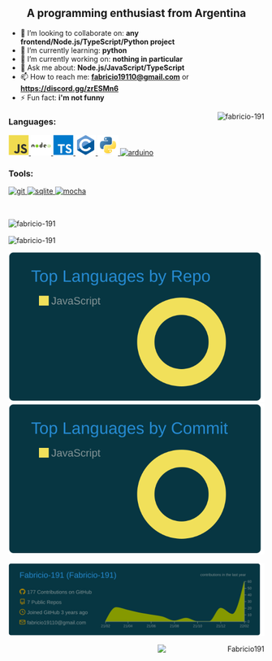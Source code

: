 <h2 align="center">A programming enthusiast from Argentina</h2>

- 👯 I’m looking to collaborate on: **any frontend/Node.js/TypeScript/Python project**
- 🌱 I’m currently learning: **python**
- 🔭 I’m currently working on: **nothing in particular**
- 💬 Ask me about: **Node.js/JavaScript/TypeScript**
- 📫 How to reach me: **fabricio19110@gmail.com** or **https://discord.gg/zrESMn6**
- ⚡ Fun fact: **i'm not funny**

<a href="https://discord.gg/zrESMn6">
  <img align="right" src="https://lanyard.cnrad.dev/api/393382613047574530?idleMessage=I%27m+probably+programming..." alt="fabricio-191"/>
</a>

<h3 align="left">Languages:</h3>
<p align="left">
  <a href="https://developer.mozilla.org/en-US/docs/Web/JavaScript" target="_blank" rel="noreferrer">
    <img src="https://raw.githubusercontent.com/devicons/devicon/master/icons/javascript/javascript-original.svg" alt="javascript" width="40" height="40"/>
  </a>
  <a href="https://nodejs.org" target="_blank" rel="noreferrer">
    <img src="https://raw.githubusercontent.com/devicons/devicon/master/icons/nodejs/nodejs-original-wordmark.svg" alt="nodejs" width="40" height="40"/>
  </a>
  <a href="https://www.typescriptlang.org/" target="_blank" rel="noreferrer">
    <img src="https://raw.githubusercontent.com/devicons/devicon/master/icons/typescript/typescript-original.svg" alt="typescript" width="40" height="40"/>
  </a>
  <a href="https://www.cprogramming.com/" target="_blank" rel="noreferrer">
    <img src="https://raw.githubusercontent.com/devicons/devicon/master/icons/c/c-original.svg" alt="c" width="40" height="40"/>
  </a>
  <a href="https://www.python.org" target="_blank" rel="noreferrer">
    <img src="https://raw.githubusercontent.com/devicons/devicon/master/icons/python/python-original.svg" alt="python" width="40" height="40"/>
  </a>
  <a href="https://www.arduino.cc/" target="_blank" rel="noreferrer">
    <img src="https://cdn.worldvectorlogo.com/logos/arduino-1.svg" alt="arduino" width="40" height="40"/>
  </a>
</p>

<h3 align="left">Tools:</h3>
<p align="left">
  <a href="https://git-scm.com/" target="_blank" rel="noreferrer">
    <img src="https://www.vectorlogo.zone/logos/git-scm/git-scm-icon.svg" alt="git" width="40" height="40"/>
  </a>
  <a href="https://www.sqlite.org/" target="_blank" rel="noreferrer">
    <img src="https://www.vectorlogo.zone/logos/sqlite/sqlite-icon.svg" alt="sqlite" width="40" height="40"/>
  </a>
  <a href="https://mochajs.org" target="_blank" rel="noreferrer">
    <img src="https://www.vectorlogo.zone/logos/mochajs/mochajs-icon.svg" alt="mocha" width="40" height="40"/>
  </a>
</p>

</br>

<p>
  <img align="center" src="https://github-readme-stats.vercel.app/api?username=fabricio-191&show_icons=true&locale=en&theme=radical" alt="fabricio-191" />
</p>

<p>
  <img align="center" src="https://github-readme-streak-stats.herokuapp.com?user=Fabricio-191&date_format=M%20j%5B%2C%20Y%5D&theme=radical" alt="fabricio-191"/>
</p>

![](
  https://raw.githubusercontent.com/Fabricio-191/Fabricio-191/master/profile-summary-card-output/solarized_dark/1-repos-per-language.svg
)
![](
  https://raw.githubusercontent.com/Fabricio-191/Fabricio-191/master/profile-summary-card-output/solarized_dark/2-most-commit-language.svg
)

![](
  https://raw.githubusercontent.com/Fabricio-191/Fabricio-191/master/profile-summary-card-output/solarized_dark/0-profile-details.svg
)

<!--
![Top Langs](https://github-readme-stats.vercel.app/api/top-langs/?username=Fabricio-191&layout=compact)
![](
  https://raw.githubusercontent.com/Fabricio-191/Fabricio-191/master/profile-summary-card-output/solarized_dark/3-stats.svg
)
![](
  https://raw.githubusercontent.com/Fabricio-191/Fabricio-191/master/profile-summary-card-output/solarized_dark/4-productive-time.svg
)
<script data-name="BMC-Widget" data-cfasync="false" src="https://cdnjs.buymeacoffee.com/1.0.0/widget.prod.min.js" data-id="Fabricio191" data-description="Support me on Buy me a coffee!" data-message="It would be greatly appreciated " data-color="#FFDD00" data-position="Right" data-x_margin="18" data-y_margin="18"></script>
-->

<p align="right">
  <a href="https://www.buymeacoffee.com/Fabricio191">
  <img align="right" src="https://cdn.buymeacoffee.com/buttons/default-orange.png" height="50" width="210" alt="Fabricio191" />
  </a>
</p>
